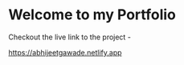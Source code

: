 # Welcome to my Portfolio


Checkout the live link to the project -

https://abhijeetgawade.netlify.app
